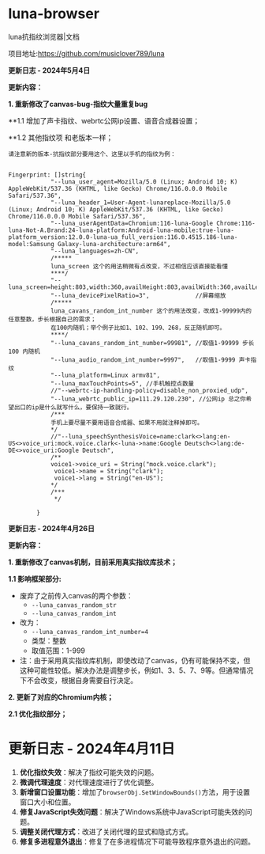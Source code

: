 # luna-browser
luna抗指纹浏览器|文档

项目地址:https://github.com/musiclover789/luna

**更新日志 - 2024年5月4日**

**更新内容：**

**1. 重新修改了canvas-bug-指纹大量重复bug**

**1.1 增加了声卡指纹、webrtc公网ip设置、语音合成器设置；

**1.2 其他指纹项 和老版本一样；

```
请注意新的版本-抗指纹部分要用这个、这里以手机的指纹为例：


Fingerprint: []string{
			"--luna_user_agent=Mozilla/5.0 (Linux; Android 10; K) AppleWebKit/537.36 (KHTML, like Gecko) Chrome/116.0.0.0 Mobile Safari/537.36",
			"--luna_header_1=User-Agent-lunareplace-Mozilla/5.0 (Linux; Android 10; K) AppleWebKit/537.36 (KHTML, like Gecko) Chrome/116.0.0.0 Mobile Safari/537.36",
			"--luna_userAgentData=Chromium:116-luna-Google Chrome:116-luna-Not-A.Brand:24-luna-platform:Android-luna-mobile:true-luna-platform_version:12.0.0-luna-ua_full_version:116.0.4515.186-luna-model:Samsung Galaxy-luna-architecture:arm64",
			"--luna_languages=zh-CN",
			/*****
			luna_screen 这个的用法稍微有点改变，不过相信应该直接能看懂
			****/
			"--luna_screen=height:803,width:360,availHeight:803,availWidth:360,availLeft:0,availTop:0,colorDepth:24,pixelDepth:24",
			"--luna_devicePixelRatio=3",             //屏幕缩放
			/*****
			luna_cavans_random_int_number 这个的用法改变，改成1-99999内的任意整数，步长根据自己的需求；
			在100内随机；举个例子比如1、102、199、268，反正随机即可。
			****/
			"--luna_cavans_random_int_number=99981", //取值1-99999 步长100 内随机
			"--luna_audio_random_int_number=9997",   //取值1-9999 声卡指纹
			"--luna_platform=Linux armv81",
			"--luna_maxTouchPoints=5", //手机触控点数量
			//"--webrtc-ip-handling-policy=disable_non_proxied_udp",
			"--luna_webrtc_public_ip=111.29.120.230", //公网ip 总之你希望出口的ip是什么就写什么，要保持一致就行。
			/***
			手机上要尽量不要用语音合成器、如果不用就注释掉即可。
			*/
			//"--luna_speechSynthesisVoice=name:clark<>lang:en-US<>voice_uri:mock.voice.clark<-luna->name:Google Deutsch<>lang:de-DE<>voice_uri:Google Deutsch",
			/**
			voice1->voice_uri = String("mock.voice.clark");
			 voice1->name = String("clark");
			 voice1->lang = String("en-US");
			*/
			/***
			 */

		}
```

**更新日志 - 2024年4月26日**

**更新内容：**

**1. 重新修改了canvas机制，目前采用真实指纹库技术；**

**1.1 影响框架部分:**

- 废弃了之前传入canvas的两个参数：
  - `--luna_canvas_random_str`
  - `--luna_canvas_random_int`
- 改为：
  - `--luna_canvas_random_int_number=4`
  - 类型：整数
  - 取值范围：1-999
- 注：由于采用真实指纹库机制，即使改动了canvas，仍有可能保持不变，但这种可能性较低。解决办法是调整步长，例如1、3、5、7、9等。但通常情况下不会改变，根据自身需要自行决定。

**2. 更新了对应的Chromium内核；**

**2.1 优化指纹部分；**



# 更新日志 - 2024年4月11日

1. **优化指纹失效**：解决了指纹可能失效的问题。
2. **微调代理速度**：对代理速度进行了优化调整。
3. **新增窗口设置功能**：增加了`browserObj.SetWindowBounds()`方法，用于设置窗口大小和位置。
4. **修复JavaScript失效问题**：解决了Windows系统中JavaScript可能失效的问题。
5. **调整关闭代理方式**：改进了关闭代理的显式和隐式方式。
6. **修复多进程意外退出**：修复了在多进程情况下可能导致程序意外退出的问题。
